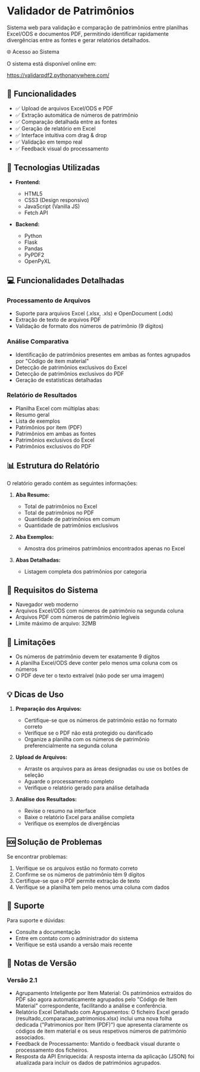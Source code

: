 # Validador de Patrimônios

Sistema web para validação e comparação de patrimônios entre planilhas Excel/ODS e documentos PDF, permitindo identificar rapidamente divergências entre as fontes e gerar relatórios detalhados.

🌐 Acesso ao Sistema

O sistema está disponível online em:

https://validarpdf2.pythonanywhere.com/

## 🌟 Funcionalidades

- ✅ Upload de arquivos Excel/ODS e PDF
- ✅ Extração automática de números de patrimônio
- ✅ Comparação detalhada entre as fontes
- ✅ Geração de relatório em Excel
- ✅ Interface intuitiva com drag & drop
- ✅ Validação em tempo real
- ✅ Feedback visual do processamento

## 🚀 Tecnologias Utilizadas

- **Frontend:**
  - HTML5
  - CSS3 (Design responsivo)
  - JavaScript (Vanilla JS)
  - Fetch API

- **Backend:**
  - Python
  - Flask
  - Pandas
  - PyPDF2
  - OpenPyXL

## 💻 Funcionalidades Detalhadas

### Processamento de Arquivos
- Suporte para arquivos Excel (.xlsx, .xls) e OpenDocument (.ods)
- Extração de texto de arquivos PDF
- Validação de formato dos números de patrimônio (9 dígitos)

### Análise Comparativa
- Identificação de patrimônios presentes em ambas as fontes agrupados por "Código de item material"
- Detecção de patrimônios exclusivos do Excel
- Detecção de patrimônios exclusivos do PDF
- Geração de estatísticas detalhadas

### Relatório de Resultados
  - Planilha Excel com múltiplas abas:
  - Resumo geral
  - Lista de exemplos
  - Patrimônios por item (PDF)
  - Patrimônios em ambas as fontes
  - Patrimônios exclusivos do Excel
  - Patrimônios exclusivos do PDF

## 📊 Estrutura do Relatório

O relatório gerado contém as seguintes informações:

1. **Aba Resumo:**
   - Total de patrimônios no Excel
   - Total de patrimônios no PDF
   - Quantidade de patrimônios em comum
   - Quantidade de patrimônios exclusivos

2. **Aba Exemplos:**
   - Amostra dos primeiros patrimônios encontrados apenas no Excel

3. **Abas Detalhadas:**
   - Listagem completa dos patrimônios por categoria

## 🔧 Requisitos do Sistema

- Navegador web moderno
- Arquivos Excel/ODS com números de patrimônio na segunda coluna
- Arquivos PDF com números de patrimônio legíveis
- Limite máximo de arquivo: 32MB

## 🚨 Limitações

- Os números de patrimônio devem ter exatamente 9 dígitos
- A planilha Excel/ODS deve conter pelo menos uma coluna com os números
- O PDF deve ter o texto extraível (não pode ser uma imagem)

## 💡 Dicas de Uso

1. **Preparação dos Arquivos:**
   - Certifique-se que os números de patrimônio estão no formato correto
   - Verifique se o PDF não está protegido ou danificado
   - Organize a planilha com os números de patrimônio preferencialmente na segunda coluna

2. **Upload de Arquivos:**
   - Arraste os arquivos para as áreas designadas ou use os botões de seleção
   - Aguarde o processamento completo
   - Verifique o relatório gerado para análise detalhada

3. **Análise dos Resultados:**
   - Revise o resumo na interface
   - Baixe o relatório Excel para análise completa
   - Verifique os exemplos de divergências

## 🆘 Solução de Problemas

Se encontrar problemas:

1. Verifique se os arquivos estão no formato correto
2. Confirme se os números de patrimônio têm 9 dígitos
3. Certifique-se que o PDF permite extração de texto
4. Verifique se a planilha tem pelo menos uma coluna com dados

## 👥 Suporte

Para suporte e dúvidas:
- Consulte a documentação
- Entre em contato com o administrador do sistema
- Verifique se está usando a versão mais recente

## 📝 Notas de Versão

### Versão 2.1 
- Agrupamento Inteligente por Item Material: Os patrimónios extraídos do PDF são agora automaticamente agrupados pelo "Código de Item Material" correspondente, facilitando a análise e conferência.
- Relatório Excel Detalhado com Agrupamentos: O ficheiro Excel gerado (resultado_comparacao_patrimonios.xlsx) inclui uma nova folha dedicada ("Patrimonios por Item (PDF)") que apresenta claramente os códigos de item material e os seus respetivos números de património associados.
- Feedback de Processamento: Mantido o feedback visual durante o processamento dos ficheiros.
- Resposta da API Enriquecida: A resposta interna da aplicação (JSON) foi atualizada para incluir os dados de patrimónios agrupados.
